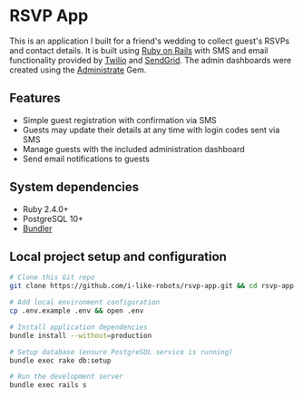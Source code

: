 # RSVP App

This is an application I built for a friend's wedding to collect guest's RSVPs and contact details. It is built using [Ruby on Rails] with SMS and email functionality provided by [Twilio] and [SendGrid]. The admin dashboards were created using the [Administrate] Gem.

[Ruby on Rails]: https://rubyonrails.org/
[Twilio]: https://www.twilio.com/
[SendGrid]: https://sendgrid.com/
[Administrate]: https://github.com/thoughtbot/administrate

## Features

- Simple guest registration with confirmation via SMS
- Guests may update their details at any time with login codes sent via SMS
- Manage guests with the included administration dashboard
- Send email notifications to guests

## System dependencies

- Ruby 2.4.0+
- PostgreSQL 10+
- [Bundler](https://bundler.io/)

## Local project setup and configuration

```sh
# Clone this Git repo
git clone https://github.com/i-like-robots/rsvp-app.git && cd rsvp-app

# Add local environment configuration
cp .env.example .env && open .env

# Install application dependencies
bundle install --without=production

# Setup database (ensure PostgreSQL service is running)
bundle exec rake db:setup

# Run the development server
bundle exec rails s
```
